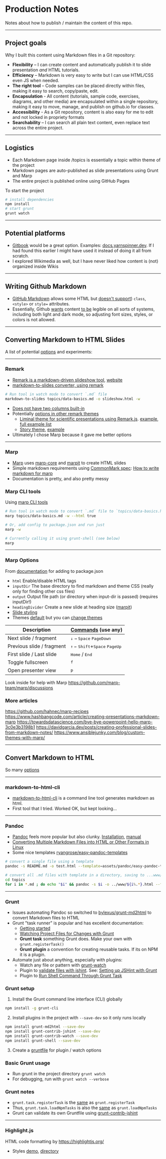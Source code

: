 

# Production Notes

Notes about how to publish / maintain the content of this repo.

---

## Project goals

Why I built this content using Markdown files in a Git repository:

- **Flexibility** – I can create content and automatically publish it to slide presentation *and* HTML tutorials.
- **Efficiency** – Markdown is very easy to write but I can use HTML/CSS even JS when needed.
- **The right tool** – Code samples can be placed directly within files, making it easy to search, copy/paste, edit.
- **Encapsulation** - All content (tutorials, sample code, exercises, diagrams, and other media) are encapsulated within a single repository, making it easy to move, manage, and publish on github.io for classes.
- **Accessibility** - As a Git repository, content is also easy for me to edit and not locked in propriety formats
- **Searchability** – I can search all plain text content, even replace text across the entire project.


---

## Logistics

- Each Markdown page inside /topics is essentially a topic within theme of the project
- Markdown pages are auto-published as slide presentations using Grunt and Marp
- The entire project is published online using GitHub Pages

To start the project

```bash
# install dependencies
npm install
# start grunt
grunt watch
```




---

## Potential platforms

- [Gitbook](https://www.gitbook.com/) would be a great option. Examples: [docs.yarnspinner.dev](https://docs.yarnspinner.dev/). If I had found this earlier I might have used it instead of doing it all from scratch.
- I explored Wikimedia as well, but I have never liked how content is (not) organized inside Wikis




---

## Writing Github Markdown

- [GitHub Markdown](https://guides.github.com/features/mastering-markdown/) allows some HTML but [doesn't support](https://github.com/gjtorikian/html-pipeline/blob/main/lib/html/pipeline/sanitization_filter.rb#L44-L106)) `class`, `<style>` or `style=` attributes.
- Essentially, Github [wants](https://gist.github.com/seanh/13a93686bf4c2cb16e658b3cf96807f2) content [to be](https://gist.github.com/coolaj86/89821fe046623d5503ce5c4133e70506) legible on all sorts of systems, including both light and dark mode, so adjusting font sizes, styles, or colors is not allowed.



---

## Converting Markdown to HTML Slides

A list of potential [options](https://gist.github.com/johnloy/27dd124ad40e210e91c70dd1c24ac8c8) and experiments:



---

### Remark

- [Remark is a markdown-driven slideshow tool](https://github.com/gnab/remark), [website](https://remarkjs.com/)
- [markdown-to-slides converter, using remark](https://github.com/partageit/markdown-to-slides)

```bash
# Run tool in watch mode to convert `.md` file
markdown-to-slides topics/data-basics.md -o slideshow.html -w
```

- [Does not have two columns built-in](https://github.com/gnab/remark/wiki/Markdown#content-classes)
- Potentially [options in other remark themes](https://github.com/gnab/remark/wiki/HTML-CSS-JS-samples)
    - [Liminal theme for scientific presentations using Remark.js](https://github.com/jonathanlilly/liminal). [example](http://www.jmlilly.net/talks/liminal/index.html), [full example list](http://jmlilly.net/course.html)
    - [Story theme](https://github.com/xaprb/story/), [example](https://story.xaprb.com/slides/adirondack/#1)
- Ultimately I chose Marp because it gave me better options



---

### Marp

- [Marp](https://marp.app/) uses [marp-core](https://github.com/marp-team/marp-core) and [marpit](https://github.com/marp-team/marpit) to create HTML slides
- Simple markdown requirements using [CommonMark spec](https://spec.commonmark.org/): [How to write markdown for marp](https://marpit.marp.app/markdown)
- Documentation is pretty, and also pretty messy

### Marp CLI tools

Using [marp CLI tools](https://github.com/marp-team/marp-cli)

```bash
# Run tool in watch mode to convert `.md` file to `topics/data-basics.html`
marp topics/data-basics.md -w --html true

# Or, add config to package.json and run just
marp -w

# Currently calling it using grunt-shell (see below)
marp
```


---

### Marp Options

From [documentation](https://github.com/marp-team/marp-cli#options) for adding to package.json

- `html` Enable/disable HTML tags
- `inputDir` The base directory to find markdown and theme CSS (really only for finding other css files)
- `output` Output file path (or directory when input-dir is passed) (requires inputDir!)
- `headingDivider` Create a new slide at heading size ([marpit](https://marpit-api.marp.app/marpit))
- [Slide styling](https://marpit.marp.app/directives?id=styling-slide)
- Themes [default](https://github.com/bespokejs/bespoke) but you can [change themes](https://github.com/marp-team/marp-core/tree/main/themes#gaia)

Description | [Commands]((https://github.com/marp-team/marp-cli/blob/d539831620cdcf3ba1ea04479b2ec643abc0d758/src/templates/bespoke/navigation.ts#L17-L41)) (use any)
--- | ---
Next slide / fragment | <kbd>↓</kbd> <kbd>→</kbd> <kbd>Space</kbd> <kbd>PageDown</kbd>
Previous slide / fragment | <kbd>↑</kbd> <kbd>←</kbd> <kbd>Shift</kbd>+<kbd>Space</kbd> <kbd>PageUp</kbd>
First slide / Last slide | <kbd>Home</kbd> / <kbd>End</kbd>
Toggle fullscreen | <kbd>f</kbd>
Open presenter view | <kbd>p</kbd>


Look inside for help with Marp
https://github.com/marp-team/marp/discussions



### More articles

https://github.com/hahnec/marp-recipes
https://www.hashbangcode.com/article/creating-presentations-markdown-marp
https://towardsdatascience.com/bye-bye-powerpoint-hello-marp-3c0e3b3198b1
https://davidgarcia.dev/posts/creating-professional-slides-from-markdown-notes/
https://www.ansiblejunky.com/blog/custom-themes-with-marp/



---

## Convert Markdown to HTML

So many [options](https://stackoverflow.com/questions/7694887/is-there-a-command-line-utility-for-rendering-github-flavored-markdown)



---

### markdown-to-html-cli

- [markdown-to-html-cli](https://www.npmjs.com/package/markdown-to-html-cli) is a command line tool generates markdown as html.
- First tool that I tried. Worked OK, but kept looking...



---

### Pandoc

- [Pandoc](https://pandoc.org) feels more popular but also clunky. [Installation](https://pandoc.org/installing.html), [manual](https://pandoc.org/MANUAL.html)
- [Converting Multiple Markdown Files into HTML or Other Formats in Linux](https://websetnet.net/converting-multiple-markdown-files-into-html-or-other-formats-in-linux/)
- Some nice templates [ryangrose/easy-pandoc-templates](https://github.com/ryangrose/easy-pandoc-templates)

```bash
# convert a single file using a template
pandoc -s README.md -o test.html --template=assets/pandoc/easy-pandoc-templates/html/bootstrap_menu.html
```

```bash
# convert all .md files with template in a directory, saving to ...www/
cd topics
for i in *.md ; do echo "$i" && pandoc -s $i -o ../www/${i%.*}.html --template=../assets/pandoc/easy-pandoc-templates/html/bootstrap_menu.html ; done
```



---

### Grunt

- Issues automating Pandoc so switched to [bylexus/grunt-md2html](https://github.com/bylexus/grunt-md2html) to convert Markdown files to HTML
- Grunt "task runner" is popular and has excellent documentation:
	- [Getting started](https://gruntjs.com/getting-started)
    - [Watching Project Files for Changes with Grunt](https://mijingo.com/blog/watching-your-grunt-files-for-changes)
    - **Grunt task** something Grunt does. Make your own with `grunt.registerTask()`
    - **Grunt plugin** a convention for creating reusable tasks. If its on NPM it is a plugin.
- Automate just about anything, especially with plugins:
    - Watch any file or pattern with [grunt-watch](https://github.com/gruntjs/grunt-contrib-watch)
    - Plugin to [validate files with jshint](https://www.npmjs.com/package/grunt-contrib-jshint). See: [Setting up JSHint with Grunt](https://www.codereadability.com/jshint-with-grunt/)
    - Plugin to [Run Shell Command Through Grunt Task](https://www.c-sharpcorner.com/blogs/run-shell-command-through-grunt-task-grunt-shell)


### Grunt setup

1. Install the Grunt command line interface (CLI) globally
```bash
npm install -g grunt-cli
```

2. Install plugins in the project with `--save-dev` so it only runs locally
```bash
npm install grunt-md2html --save-dev
npm install grunt-contrib-jshint --save-dev
npm install grunt-contrib-watch --save-dev
npm install grunt-shell --save-dev
```

3. Create a [gruntfile](https://gruntjs.com/sample-gruntfile) for plugin / watch options





### Basic Grunt usage

- Run grunt in the project directory `grunt watch`
- For debugging, run with `grunt watch --verbose`


### Grunt notes

- `grunt.task.registerTask` is the [same](https://gruntjs.com/api/grunt.task#grunt.task.registertask) as `grunt.registerTask`
- Thus, `grunt.task.loadNpmTasks` is also the [same](https://gruntjs.com/api/grunt.task#grunt.task.loadnpmtasks) as `grunt.loadNpmTasks`
- Grunt can validate its own Gruntfile using [grunt-contrib-jshint](https://github.com/gruntjs/grunt-contrib-jshint)







---

### Highlight.js

HTML code formatting by https://highlightjs.org/

- Styles [demo](https://highlightjs.org/static/demo/), [directory](https://github.com/highlightjs/highlight.js/tree/main/src/styles)
